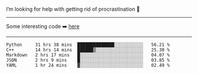 I’m looking for help with getting rid of procrastination 🤔

-----

Some interesting code :arrow_right: [here](https://github.com/zhen8838/playground)

-----

<!--START_SECTION:waka-->
```text
Python     31 hrs 38 mins  ██████████████░░░░░░░░░░░   56.21 % 
C++        14 hrs 14 mins  ██████▒░░░░░░░░░░░░░░░░░░   25.30 % 
Markdown   2 hrs 17 mins   █░░░░░░░░░░░░░░░░░░░░░░░░   04.07 % 
JSON       2 hrs 9 mins    █░░░░░░░░░░░░░░░░░░░░░░░░   03.85 % 
YAML       1 hr 24 mins    ▓░░░░░░░░░░░░░░░░░░░░░░░░   02.49 % 
```
<!--END_SECTION:waka-->

<!--
**zhen8838/zhen8838** is a ✨ _special_ ✨ repository because its `README.md` (this file) appears on your GitHub profile.

Here are some ideas to get you started:

- 🔭 I’m currently working on ...
- 🌱 I’m currently learning ...
- 👯 I’m looking to collaborate on ...
 ...
- 💬 Ask me about ...
- 📫 How to reach me: ...
- 😄 Pronouns: ...
- ⚡ Fun fact: ...
-->
